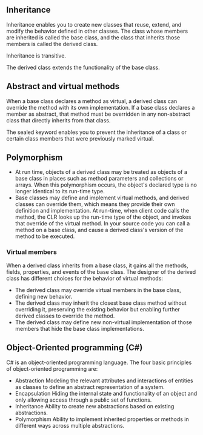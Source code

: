 ## Inheritance
 Inheritance enables you to create new classes that reuse, extend, and modify the behavior defined in other classes. The class whose members are inherited is called the base class, and the class that inherits those members is called the derived class.

 Inheritance is transitive.

 The derived class extends the functionality of the base class.

 ## Abstract and virtual methods
When a base class declares a method as virtual, a derived class can override the method with its own implementation. If a base class declares a member as abstract, that method must be overridden in any non-abstract class that directly inherits from that class.

The sealed keyword enables you to prevent the inheritance of a class or certain class members that were previously marked virtual.

## Polymorphism
- At run time, objects of a derived class may be treated as objects of a base class in places such as method parameters and collections or arrays. When this polymorphism occurs, the object's declared type is no longer identical to its run-time type.
- Base classes may define and implement virtual methods, and derived classes can override them, which means they provide their own definition and implementation. At run-time, when client code calls the method, the CLR looks up the run-time type of the object, and invokes that override of the virtual method. In your source code you can call a method on a base class, and cause a derived class's version of the method to be executed.

### Virtual members
When a derived class inherits from a base class, it gains all the methods, fields, properties, and events of the base class. The designer of the derived class has different choices for the behavior of virtual methods:

- The derived class may override virtual members in the base class, defining new behavior.
- The derived class may inherit the closest base class method without overriding it, preserving the existing behavior but enabling further derived classes to override the method.
- The derived class may define new non-virtual implementation of those members that hide the base class implementations.

## Object-Oriented programming (C#)
C# is an object-oriented programming language. The four basic principles of object-oriented programming are:

- Abstraction Modeling the relevant attributes and interactions of entities as classes to define an abstract representation of a system.
- Encapsulation Hiding the internal state and functionality of an object and only allowing access through a public set of functions.
- Inheritance Ability to create new abstractions based on existing abstractions.
- Polymorphism Ability to implement inherited properties or methods in different ways across multiple abstractions.